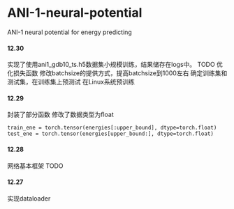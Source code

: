 # ANI-1-neural-potential
ANI-1 neural potential for energy predicting

#### 12.30
实现了使用ani1_gdb10_ts.h5数据集小规模训练，结果储存在logs中。
TODO
优化损失函数
修改batchsize的提供方式，提高batchsize到1000左右
确定训练集和测试集，在训练集上预测试
在Linux系统预训练


#### 12.29
封装了部分函数
修改了数据类型为float

```
train_ene = torch.tensor(energies[:upper_bound], dtype=torch.float)
test_ene = torch.tensor(energies[upper_bound:], dtype=torch.float)
```

#### 12.28
网络基本框架
TODO

#### 12.27
实现dataloader
